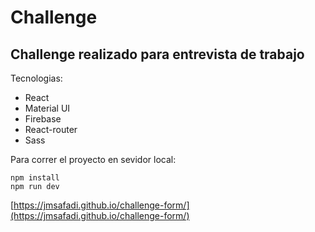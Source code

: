 # Challenge
## Challenge realizado para entrevista de trabajo

Tecnologias:
* React
* Material UI
* Firebase
* React-router
* Sass

Para correr el proyecto en sevidor local:
```
npm install
npm run dev

```

[https://jmsafadi.github.io/challenge-form/](https://jmsafadi.github.io/challenge-form/)
